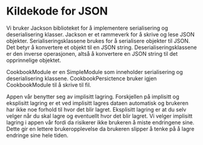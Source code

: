 # Kildekode for JSON

Vi bruker Jackson biblioteket for å implementere serialisering og deserialisering klasser.
Jackson er et rammeverk for å skrive og lese JSON objekter. Serialiseringsklassene brukes for å serialisere objekter til JSON. Det betyr å konvertere et objekt til en JSON string. Deserialiseringsklassene er den inverse operasjonen, altså å konvertere en JSON string til det opprinnelige objektet. 

CookbookModule er en SimpleModule som inneholder serialisering og deserialisering klassene. CookbookPersictence bruker igjen CookbookModule til å skrive til fil. 

Appen vår benytter seg av implisitt lagring. Forskjellen på implisitt og eksplisitt lagring er et ved implisitt lagres dataen automatisk og brukeren har ikke noe forhold til hvor det blir lagret. Eksplisitt lagring er at du selv velger når du skal lagre og eventuellt hvor det blir lagret. Vi velger implisitt lagring i appen vår fordi da risikerer ikke brukeren å miste endringene sine. Dette gir en lettere brukeropplevelse da brukeren slipper å tenke på å lagre endringe sine hele tiden. 
 
 


